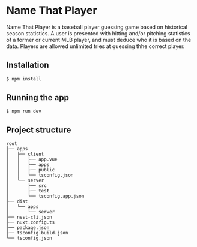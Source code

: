 # Name That Player
Name That Player is a baseball player guessing game based on historical season statistics. A user is presented with hitting and/or pitching statistics of a former or current MLB player, and must deduce who it is based on the data. Players are allowed unlimited tries at guessing thhe correct player.

## Installation

```bash
$ npm install
```

## Running the app

```bash
$ npm run dev
```

## Project structure

```
root
├── apps
│   ├── client
│   │   ├── app.vue
│   │   ├── apps
│   │   ├── public
│   │   └── tsconfig.json
│   └── server
│       ├── src
│       ├── test
│       └── tsconfig.app.json
├── dist
│   └── apps
│       └── server
├── nest-cli.json
├── nuxt.config.ts
├── package.json
├── tsconfig.build.json
└── tsconfig.json
```